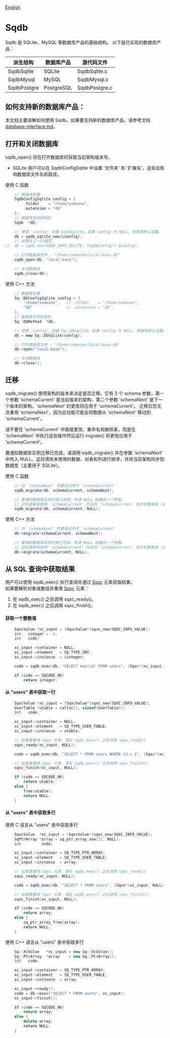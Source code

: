 [English](Sqdb.md)

# Sqdb

Sqdb 是 SQLite、MySQL 等数据库产品的基础结构。
以下是已实现的数据库产品：

| 派生结构      | 数据库产品 | 源代码文件     |
| ------------- | ---------- | -------------- |
| SqdbSqlite    | SQLite     | SqdbSqlite.c   |
| SqdbMysql     | MySQL      | SqdbMysql.c    |
| SqdbPostgre   | PostgreSQL | SqdbPostgre.c  |

## 如何支持新的数据库产品：

本文档主要讲解如何使用 Sqdb。如果要支持新的数据库产品，请参考文档 [database-interface.md](database-interface.md)。

## 打开和关闭数据库

sqdb_open() 将在打开数据库时获取当前架构版本号。  
* SQLite 用户可以在 SqdbConfigSqlite 中设置 '文件夹' 和 '扩展名'，这些会影响数据库文件名和路径。

使用 C 函数

```c
	// 数据库配置
	SqdbConfigSqlite config = {
		.folder    = "/home/someone",
		.extension = "db"
	};
	// 数据库实例的指针
	Sqdb  *db;

	// 使用 'config' 创建 SqdbSqlite。如果 config 为 NULL，则使用默认设置。
	db = sqdb_sqlite_new(&config);
	// 结果与上一行相同。
//	db = sqdb_new(SQDB_INFO_SQLITE, (SqdbConfig*) &config);

	// 打开数据库文件 - "/home/someone/local-base.db"
	sqdb_open(db, "local-base");

	// 关闭数据库
	sqdb_close(db);
```

使用 C++ 方法

```c++
	// 数据库配置
	Sq::DbConfigSqlite config = {
		"/home/someone",   // .folder    = "/home/someone",
		"db"               // .extension = "db",
	};
	// 数据库实例的指针
	Sq::DbMethod  *db;

	// 使用 'config' 创建 Sq::DbSqlite。如果 config 为 NULL，则使用默认设置。
	db = new Sq::DbSqlite(config);

	// 打开数据库文件 - "/home/someone/local-base.db"
	db->open("local-base");

	// 关闭数据库
	db->close();
```

## 迁移

sqdb_migrate() 使用架构的版本来决定是否迁移。它有 2 个 schema 参数，第一个参数 'schemaCurrent' 是当前版本的架构，第二个参数 'schemaNext' 是下一个版本的架构。'schemaNext' 的更改将应用​​于 'schemaCurrent'。
迁移后您无法重用 'schemaNext'，因为此功能可能会将数据从 'schemaNext' 移动到 'schemaCurrent'。  
  
请不要在 'schemaCurrent' 中直接更改、重命名和删除表，而是在 'schemaNext' 中执行这些操作然后运行 migrate() 将更改应用于 'schemaCurrent'。  
  
要通知数据库实例迁移已完成，请调用 sqdb_migrate() 并在参数 'schemaNext' 中传入 NULL。这将清除未使用的数据、对表和列进行排序，并将当前架构同步到数据库（主要用于 SQLite）。  
  
使用 C 函数

```c
	// 将 'schemaNext' 的更改应用于 'schemaCurrent'
	sqdb_migrate(db, schemaCurrent, schemaNext);

	// 要通知数据库实例迁移已完成，传递 NULL 给最后一个参数。
	// 这将更新和排序 'schemaCurrent' 并且将 'schemaCurrent' 同步到数据库（主要用于 SQLite）。
	sqdb_migrate(db, schemaCurrent, NULL);
```

使用 C++ 方法

```c++
	// 将 'schemaNext' 的更改应用于 'schemaCurrent'
	db->migrate(schemaCurrent, schemaNext);

	// 要通知数据库实例迁移已完成，传递 NULL 给最后一个参数。
	// 这将更新和排序 'schemaCurrent' 并且将 'schemaCurrent' 同步到数据库（主要用于 SQLite）。
	db->migrate(schemaCurrent, NULL);
```

## 从 SQL 查询中获取结果

用户可以使用 sqdb_exec() 执行查询并通过 [Sqxc](Sqxc.cn.md) 元素获取结果。  
如果要解析对象或数组并重用 [Sqxc](Sqxc.cn.md) 元素：
1. 在 sqdb_exec() 之前调用 sqxc_ready()。
2. 在 sqdb_exec() 之后调用 sqxc_finish()。

#### 获取一个整数值

```c
	SqxcValue *xc_input = (SqxcValue*)sqxc_new(SQXC_INFO_VALUE);
	int   integer = -1;
	int   code;

	xc_input->container = NULL;
	xc_input->element   = SQ_TYPE_INT;
	xc_input->instance  = &integer;

	code = sqdb_exec(db, "SELECT max(id) FROM users", (Sqxc*)xc_input, NULL);

	if (code == SQCODE_OK)
		return integer;
```

#### 从 "users" 表中获取一行

```c
	SqxcValue *xc_input = (SqxcValue*)sqxc_new(SQXC_INFO_VALUE);
	UserTable *utable = calloc(1, sizeof(UserTable));
	int   code;

	xc_input->container = NULL;
	xc_input->element   = SQ_TYPE_USER_TABLE;
	xc_input->instance  = utable;

	// 如果要重用 Sqxc 元素，请在 sqdb_exec() 之前调用 sqxc_ready()
	sqxc_ready(xc_input, NULL);

	code = sqdb_exec(db, "SELECT * FROM users WHERE id = 1", (Sqxc*)xc_input, NULL);

	// 如果要重用 Sqxc 元素，请在 sqdb_exec() 之后调用 sqxc_finish()
	sqxc_finish(xc_input, NULL);

	if (code == SQCODE_OK)
		return utable;
	else {
		free(utable);
		return NULL;
	}
```

#### 从 "users" 表中获取多行

使用 C 语言从 "users" 表中获取多行

```c
	SqxcValue  *xc_input = (SqxcValue*)sqxc_new(SQXC_INFO_VALUE);
	SqPtrArray *array = sq_ptr_array_new(32, NULL);
	int         code;

	xc_input->container = SQ_TYPE_PTR_ARRAY;
	xc_input->element   = SQ_TYPE_USER_TABLE;
	xc_input->instance  = array;

	// 如果要重用 Sqxc 元素，请在 sqdb_exec() 之前调用 sqxc_ready()
	sqxc_ready(xc_input, NULL);

	code = sqdb_exec(db, "SELECT * FROM users", (Sqxc*)xc_input, NULL);

	// 如果要重用 Sqxc 元素，请在 sqdb_exec() 之后调用 sqxc_finish()
	sqxc_finish(xc_input, NULL);

	if (code == SQCODE_OK)
		return array;
	else {
		sq_ptr_array_free(array);
		return NULL;
	}
```

使用 C++ 语言从 "users" 表中获取多行

```c++
	Sq::XcValue   *xc_input = new Sq::XcValue();
	Sq::PtrArray  *array    = new Sq::PtrArray();
	int   code;

	xc_input->container = SQ_TYPE_PTR_ARRAY;
	xc_input->element   = SQ_TYPE_USER_TABLE;
	xc_input->instance  = array;

	xc_input->ready();
	code = db->exec("SELECT * FROM users", xc_input);
	xc_input->finish();

	if (code == SQCODE_OK)
		return array;
	else {
		delete array;
		return NULL;
	}
```
